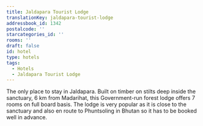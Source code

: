 ```yaml
---
title: Jaldapara Tourist Lodge
translationKey: jaldapara-tourist-lodge
addressbook_id: 1342
postalcode: ''
starcategories_id: ''
rooms: ''
draft: false
id: hotel
type: hotels
tags:
  - Hotels
  - Jaldapara Tourist Lodge
---
```

The only place to stay in Jaldapara. Built on timber on stilts deep inside the sanctuary, 6 km from Madarihat, this Government-run forest lodge offers 7 rooms on full board basis. The lodge is very popular as it is close to the sanctuary and also en route to Phuntsoling in Bhutan so it has to be booked well in advance.